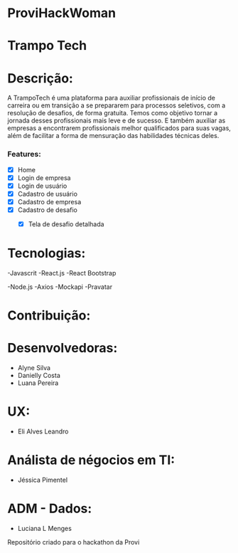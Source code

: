 # ProviHackWoman

# Trampo Tech

# Descrição: 
A TrampoTech é uma plataforma para auxiliar profissionais de início de carreira ou em transição a se prepararem para processos seletivos, com a resolução de desafios, de forma gratuita. Temos como objetivo tornar a jornada desses profissionais mais leve e de sucesso. E também auxiliar as empresas a encontrarem profissionais melhor qualificados para suas vagas, além de facilitar a forma de mensuração das habilidades técnicas deles. 


### Features:

- [x] Home
- [x] Login de empresa
- [x] Login de usuário
- [x] Cadastro de usuário
- [x] Cadastro de empresa
- [x] Cadastro de desafio
   - [x] Tela de desafio detalhada
   
   
# Tecnologias:
-Javascrit
   -React.js
     -React Bootstrap
   
   -Node.js
     -Axios
     -Mockapi
     -Pravatar
  
  



 # Contribuição:
  
 # Desenvolvedoras:
  - Alyne Silva
  - Danielly Costa
  - Luana Pereira
  
 # UX:
  - Eli Alves Leandro
  
 # Análista de négocios em TI:
  - Jéssica Pimentel
  
 # ADM - Dados:
  - Luciana L Menges

Repositório criado para o hackathon da Provi
